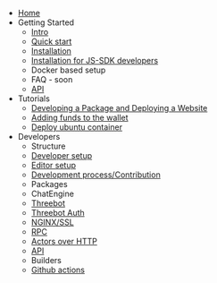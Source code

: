 * [Home](/)
* Getting Started
    * [Intro](./intro.md)
    * [Quick start](./quick_start.md)
    * [Installation](./installation.md)
    * [Installation for JS-SDK developers](./devsetup.md)
    * Docker based setup
    * FAQ - soon
    * [API](generated_apis.md)
* Tutorials
    * [Developing a Package and Deploying a Website](./tutorials/deploying_website_and_packages.md)
    * [Adding funds to the wallet](./tutorials/add_funds_to_wallet.md)
    * [Deploy ubuntu container](./tutorials/deploy_ubuntu_container.md)
* Developers
    * Structure
    * [Developer setup](./devsetup.md)
    * [Editor setup](./editor_setup.md)
    * [Development process/Contribution](./devprocess.md)
    * Packages
    * ChatEngine
    * [Threebot](./threebot/threebot.md)
    * [Threebot Auth](./research/threebot_auth.md)
    * [NGINX/SSL](./research/nginx_ssl.md)
    * [RPC](./rpc.md)
    * [Actors over HTTP](./actors.md)
    * [API](generated_apis.md)
    * Builders
    * [Github actions](./githubactions.md)

